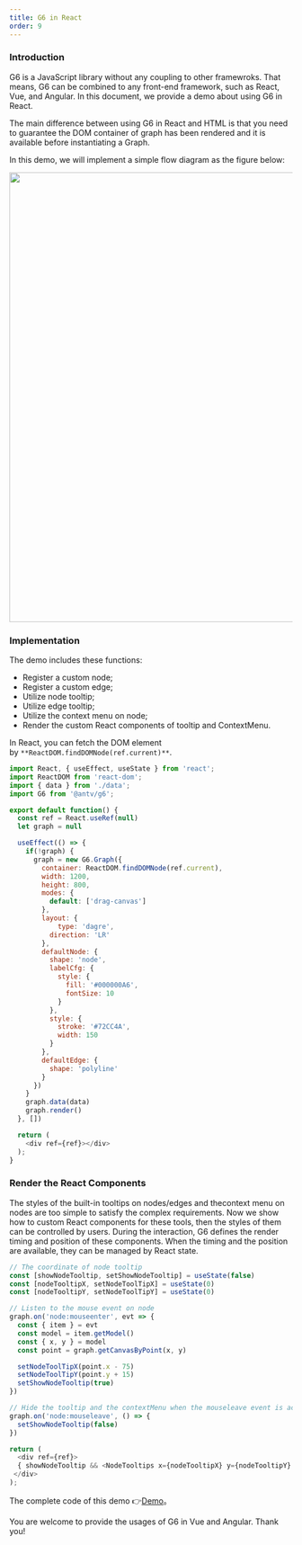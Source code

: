 ```yaml
---
title: G6 in React
order: 9
---
```


### Introduction
G6 is a JavaScript library without any coupling to other framewroks. That means, G6 can be combined to any front-end framework, such as React, Vue, and Angular. In this document, we provide a demo about using G6 in React.

The main difference between using G6 in React and HTML is that you need to guarantee the DOM container of graph has been rendered and it is available before instantiating a Graph.

In this demo, we will implement a simple flow diagram as the figure below:

<img src='https://gw.alipayobjects.com/mdn/rms_f8c6a0/afts/img/A*L8pRS5HCPXUAAAAAAAAAAABkARQnAQ' width=800/>

### Implementation
The demo includes these functions:

- Register a custom node;
- Register a custom edge;
- Utilize node tooltip;
- Utilize edge tooltip;
- Utilize the context menu on node;
- Render the custom React components of tooltip and ContextMenu.

In React, you can fetch the DOM element by `**ReactDOM.findDOMNode(ref.current)**`.

```javascript
import React, { useEffect, useState } from 'react';
import ReactDOM from 'react-dom';
import { data } from './data';
import G6 from '@antv/g6';

export default function() {
  const ref = React.useRef(null)
  let graph = null

  useEffect(() => {
    if(!graph) {
      graph = new G6.Graph({
        container: ReactDOM.findDOMNode(ref.current),
        width: 1200,
        height: 800,
        modes: {
          default: ['drag-canvas']
        },
        layout: {
        	type: 'dagre',
          direction: 'LR'
        },
        defaultNode: {
          shape: 'node',
          labelCfg: {
            style: {
              fill: '#000000A6',
              fontSize: 10
            }
          },
          style: {
            stroke: '#72CC4A',
            width: 150
          }
        },
        defaultEdge: {
          shape: 'polyline'
        }
      })
    }
    graph.data(data)
    graph.render()
  }, [])

  return (
    <div ref={ref}></div>
  );
}

```

### Render the React Components
The styles of the built-in tooltips on nodes/edges and thecontext menu on nodes are too simple to satisfy the complex requirements. Now we show how to custom React components for these tools, then the styles of them can be controlled by users. During the interaction, G6 defines the render timing and position of these components. When the timing and the position are available, they can be managed by React state.
```javascript
// The coordinate of node tooltip
const [showNodeTooltip, setShowNodeTooltip] = useState(false)
const [nodeTooltipX, setNodeToolTipX] = useState(0)
const [nodeTooltipY, setNodeToolTipY] = useState(0)

// Listen to the mouse event on node
graph.on('node:mouseenter', evt => {
  const { item } = evt
  const model = item.getModel()
  const { x, y } = model
  const point = graph.getCanvasByPoint(x, y)

  setNodeToolTipX(point.x - 75)
  setNodeToolTipY(point.y + 15)
  setShowNodeTooltip(true)
})

// Hide the tooltip and the contextMenu when the mouseleave event is activated on the node
graph.on('node:mouseleave', () => {
  setShowNodeTooltip(false)
})

return (
  <div ref={ref}>
  { showNodeTooltip && <NodeTooltips x={nodeTooltipX} y={nodeTooltipY} /> }
 </div>
);
```

The complete code of this demo 👉[Demo](https://github.com/baizn/g6-in-react)。

You are welcome to provide the usages of G6 in Vue and Angular. Thank you!
